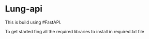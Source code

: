 # Lung-api

This is build using #FastAPI.

To get started fing all the required libraries to install in required.txt file
